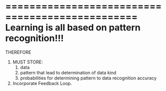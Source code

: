 ================================================
Learning is all based on pattern recognition!!!
========================================================================
THEREFORE
1. MUST STORE:
    1. data
    2. pattern that lead to determination of data kind
    3. probabilities for determining pattern to data recognition accuracy
2. Incorporate Feedback Loop.
